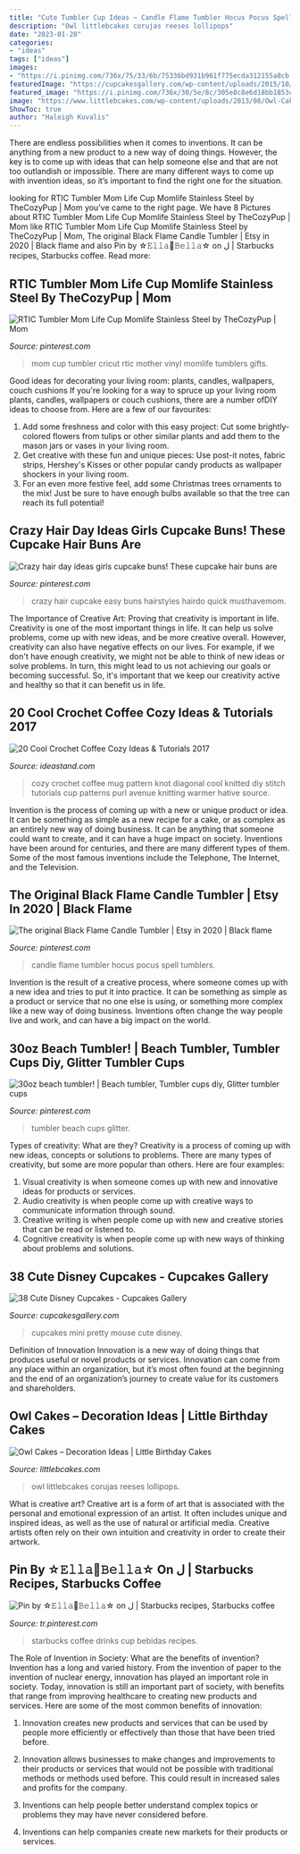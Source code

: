 ```yaml
---
title: "Cute Tumbler Cup Ideas ~ Candle Flame Tumbler Hocus Pocus Spell Tumblers"
description: "Owl littlebcakes corujas reeses lollipops"
date: "2023-01-20"
categories:
- "ideas"
tags: ["ideas"]
images:
- "https://i.pinimg.com/736x/75/33/6b/75336bd931b961f775ecda312155a8cb.jpg"
featuredImage: "https://cupcakesgallery.com/wp-content/uploads/2015/10/Pretty-Mini-Mouse-Cupcakes.jpg"
featured_image: "https://i.pinimg.com/736x/30/5e/8c/305e8c8e6d18bb1853ca0b16ac06b9cb.jpg"
image: "https://www.littlebcakes.com/wp-content/uploads/2013/08/Owl-Cake.jpg"
ShowToc: true
author: "Haleigh Kuvalis"
---
```



There are endless possibilities when it comes to inventions. It can be anything from a new product to a new way of doing things. However, the key is to come up with ideas that can help someone else and that are not too outlandish or impossible. There are many different ways to come up with invention ideas, so it’s important to find the right one for the situation.

	

		
looking for RTIC Tumbler Mom Life Cup Momlife Stainless Steel by TheCozyPup | Mom you've came to the right page. We have 8 Pictures about RTIC Tumbler Mom Life Cup Momlife Stainless Steel by TheCozyPup | Mom like RTIC Tumbler Mom Life Cup Momlife Stainless Steel by TheCozyPup | Mom, The original Black Flame Candle Tumbler | Etsy in 2020 | Black flame and also Pin by ☆𝙴𝚕𝚕𝚊🦋𝙱𝚎𝚕𝚕𝚊☆ on ل | Starbucks recipes, Starbucks coffee. Read more:
		
    
## RTIC Tumbler Mom Life Cup Momlife Stainless Steel By TheCozyPup | Mom

<img loading=lazy src="https://i.pinimg.com/736x/33/45/ac/3345ac4b75c21badab778b3fa34eb220--gifts-for-mom-mother-day-gifts.jpg" onerror="this.onerror=null;this.src='https://tse2.mm.bing.net/th?id=OIP.KjO_7WkKDqAURLJqbq-EnAHaKB&amp;pid=15.1';" alt="RTIC Tumbler Mom Life Cup Momlife Stainless Steel by TheCozyPup | Mom">

_Source: pinterest.com_

>mom cup tumbler cricut rtic mother vinyl momlife tumblers gifts. 

	

Good ideas for decorating your living room: plants, candles, wallpapers, couch cushions
If you're looking for a way to spruce up your living room plants, candles, wallpapers or couch cushions, there are a number ofDIY ideas to choose from. Here are a few of our favourites: 
1. Add some freshness and color with this easy project: Cut some brightly-colored flowers from tulips or other similar plants and add them to the mason jars or vases in your living room. 
2. Get creative with these fun and unique pieces: Use post-it notes, fabric strips, Hershey's Kisses or other popular candy products as wallpaper shockers in your living room. 
3. For an even more festive feel, add some Christmas trees ornaments to the mix! Just be sure to have enough bulbs available so that the tree can reach its full potential!

    
## Crazy Hair Day Ideas Girls Cupcake Buns! These Cupcake Hair Buns Are

<img loading=lazy src="https://i.pinimg.com/736x/75/33/6b/75336bd931b961f775ecda312155a8cb.jpg" onerror="this.onerror=null;this.src='https://tse2.mm.bing.net/th?id=OIP.ES9zN7B7TfgJ4YTfzEP_5wHaJ3&amp;pid=15.1';" alt="Crazy hair day ideas girls cupcake buns! These cupcake hair buns are">

_Source: pinterest.com_

>crazy hair cupcake easy buns hairstyles hairdo quick musthavemom. 

	

The Importance of Creative Art: Proving that creativity is important in life.
Creativity is one of the most important things in life. It can help us solve problems, come up with new ideas, and be more creative overall. However, creativity can also have negative effects on our lives. For example, if we don't have enough creativity, we might not be able to think of new ideas or solve problems. In turn, this might lead to us not achieving our goals or becoming successful. So, it's important that we keep our creativity active and healthy so that it can benefit us in life.

    
## 20 Cool Crochet Coffee Cozy Ideas &amp; Tutorials 2017

<img loading=lazy src="https://ideastand.com/wp-content/uploads/2014/09/crochet-coffee-cozy/13-diy-crochet-coffee-cozy-ideas.jpg" onerror="this.onerror=null;this.src='https://tse1.mm.bing.net/th?id=OIP.ngPOj2YYWbeA_UVa8NDx2wHaHa&amp;pid=15.1';" alt="20 Cool Crochet Coffee Cozy Ideas &amp; Tutorials 2017">

_Source: ideastand.com_

>cozy crochet coffee mug pattern knot diagonal cool knitted diy stitch tutorials cup patterns purl avenue knitting warmer hative source. 

	

Invention is the process of coming up with a new or unique product or idea. It can be something as simple as a new recipe for a cake, or as complex as an entirely new way of doing business. It can be anything that someone could want to create, and it can have a huge impact on society. Inventions have been around for centuries, and there are many different types of them. Some of the most famous inventions include the Telephone, The Internet, and the Television.

    
## The Original Black Flame Candle Tumbler | Etsy In 2020 | Black Flame

<img loading=lazy src="https://i.pinimg.com/736x/63/69/57/636957c70fd093b6fd3ebe3b984c9f16.jpg" onerror="this.onerror=null;this.src='https://tse1.mm.bing.net/th?id=OIP.f8ukbEijk5oNtlrqAqWL9AHaHa&amp;pid=15.1';" alt="The original Black Flame Candle Tumbler | Etsy in 2020 | Black flame">

_Source: pinterest.com_

>candle flame tumbler hocus pocus spell tumblers. 

	

Invention is the result of a creative process, where someone comes up with a new idea and tries to put it into practice. It can be something as simple as a product or service that no one else is using, or something more complex like a new way of doing business. Inventions often change the way people live and work, and can have a big impact on the world.

    
## 30oz Beach Tumbler! | Beach Tumbler, Tumbler Cups Diy, Glitter Tumbler Cups

<img loading=lazy src="https://i.pinimg.com/736x/30/5e/8c/305e8c8e6d18bb1853ca0b16ac06b9cb.jpg" onerror="this.onerror=null;this.src='https://tse3.mm.bing.net/th?id=OIP.kUrRgi_y4aAxrs8T8GJx4gHaJ3&amp;pid=15.1';" alt="30oz beach tumbler! | Beach tumbler, Tumbler cups diy, Glitter tumbler cups">

_Source: pinterest.com_

>tumbler beach cups glitter. 

	

Types of creativity: What are they?
Creativity is a process of coming up with new ideas, concepts or solutions to problems. There are many types of creativity, but some are more popular than others. Here are four examples: 
1. Visual creativity is when someone comes up with new and innovative ideas for products or services.
2. Audio creativity is when people come up with creative ways to communicate information through sound.
3. Creative writing is when people come up with new and creative stories that can be read or listened to.
4. Cognitive creativity is when people come up with new ways of thinking about problems and solutions.

    
## 38 Cute Disney Cupcakes - Cupcakes Gallery

<img loading=lazy src="https://cupcakesgallery.com/wp-content/uploads/2015/10/Pretty-Mini-Mouse-Cupcakes.jpg" onerror="this.onerror=null;this.src='https://tse3.mm.bing.net/th?id=OIP.6hh9avUh-8rErsZ_MqDqUwHaJ3&amp;pid=15.1';" alt="38 Cute Disney Cupcakes - Cupcakes Gallery">

_Source: cupcakesgallery.com_

>cupcakes mini pretty mouse cute disney. 

	

Definition of Innovation
Innovation is a new way of doing things that produces useful or novel products or services. Innovation can come from any place within an organization, but it’s most often found at the beginning and the end of an organization’s journey to create value for its customers and shareholders.

    
## Owl Cakes – Decoration Ideas | Little Birthday Cakes

<img loading=lazy src="https://www.littlebcakes.com/wp-content/uploads/2013/08/Owl-Cake.jpg" onerror="this.onerror=null;this.src='https://tse4.mm.bing.net/th?id=OIP.6IdV8pdrVxJzygIPgxPetwHaJ9&amp;pid=15.1';" alt="Owl Cakes – Decoration Ideas | Little Birthday Cakes">

_Source: littlebcakes.com_

>owl littlebcakes corujas reeses lollipops. 

	

What is creative art?
Creative art is a form of art that is associated with the personal and emotional expression of an artist. It often includes unique and inspired ideas, as well as the use of natural or artificial media. Creative artists often rely on their own intuition and creativity in order to create their artwork.

    
## Pin By ☆𝙴𝚕𝚕𝚊🦋𝙱𝚎𝚕𝚕𝚊☆ On ل | Starbucks Recipes, Starbucks Coffee

<img loading=lazy src="https://i.pinimg.com/736x/21/be/69/21be69276ee781f43c829e6d0777235e.jpg" onerror="this.onerror=null;this.src='https://tse4.mm.bing.net/th?id=OIP.J9geSLmcAwlyim3aQrjX9gHaNK&amp;pid=15.1';" alt="Pin by ☆𝙴𝚕𝚕𝚊🦋𝙱𝚎𝚕𝚕𝚊☆ on ل | Starbucks recipes, Starbucks coffee">

_Source: tr.pinterest.com_

>starbucks coffee drinks cup bebidas recipes. 

	

The Role of Invention in Society: What are the benefits of invention?
Invention has a long and varied history. From the invention of paper to the invention of nuclear energy, innovation has played an important role in society. Today, innovation is still an important part of society, with benefits that range from improving healthcare to creating new products and services. Here are some of the most common benefits of innovation:
1. Innovation creates new products and services that can be used by people more efficiently or effectively than those that have been tried before.

2. Innovation allows businesses to make changes and improvements to their products or services that would not be possible with traditional methods or methods used before. This could result in increased sales and profits for the company.

3. Inventions can help people better understand complex topics or problems they may have never considered before.

4. Inventions can help companies create new markets for their products or services.

